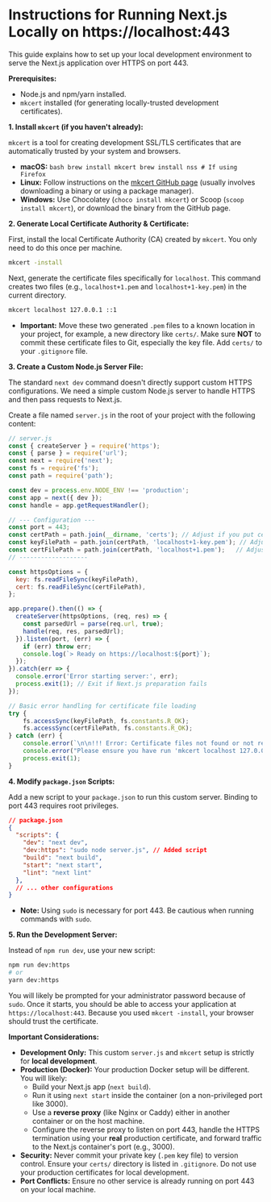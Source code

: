 # Instructions for Running Next.js Locally on https://localhost:443

This guide explains how to set up your local development environment to serve the Next.js application over HTTPS on port 443.

**Prerequisites:**

*   Node.js and npm/yarn installed.
*   `mkcert` installed (for generating locally-trusted development certificates).

**1. Install `mkcert` (if you haven't already):**

   `mkcert` is a tool for creating development SSL/TLS certificates that are automatically trusted by your system and browsers.

   *   **macOS:**
      ```bash
      brew install mkcert
      brew install nss # If using Firefox
      ```
   *   **Linux:** Follow instructions on the [mkcert GitHub page](https://github.com/FiloSottile/mkcert#linux) (usually involves downloading a binary or using a package manager).
   *   **Windows:** Use Chocolatey (`choco install mkcert`) or Scoop (`scoop install mkcert`), or download the binary from the GitHub page.

**2. Generate Local Certificate Authority & Certificate:**

   First, install the local Certificate Authority (CA) created by `mkcert`. You only need to do this once per machine.

   ```bash
   mkcert -install
   ```

   Next, generate the certificate files specifically for `localhost`. This command creates two files (e.g., `localhost+1.pem` and `localhost+1-key.pem`) in the current directory.

   ```bash
   mkcert localhost 127.0.0.1 ::1
   ```

   *   **Important:** Move these two generated `.pem` files to a known location in your project, for example, a new directory like `certs/`. Make sure **NOT** to commit these certificate files to Git, especially the key file. Add `certs/` to your `.gitignore` file.

**3. Create a Custom Node.js Server File:**

   The standard `next dev` command doesn't directly support custom HTTPS configurations. We need a simple custom Node.js server to handle HTTPS and then pass requests to Next.js.

   Create a file named `server.js` in the root of your project with the following content:

   ```javascript
   // server.js
   const { createServer } = require('https');
   const { parse } = require('url');
   const next = require('next');
   const fs = require('fs');
   const path = require('path');

   const dev = process.env.NODE_ENV !== 'production';
   const app = next({ dev });
   const handle = app.getRequestHandler();

   // --- Configuration ---
   const port = 443;
   const certPath = path.join(__dirname, 'certs'); // Adjust if you put certs elsewhere
   const keyFilePath = path.join(certPath, 'localhost+1-key.pem'); // Adjust filename if needed
   const certFilePath = path.join(certPath, 'localhost+1.pem');   // Adjust filename if needed
   // -------------------

   const httpsOptions = {
     key: fs.readFileSync(keyFilePath),
     cert: fs.readFileSync(certFilePath),
   };

   app.prepare().then(() => {
     createServer(httpsOptions, (req, res) => {
       const parsedUrl = parse(req.url, true);
       handle(req, res, parsedUrl);
     }).listen(port, (err) => {
       if (err) throw err;
       console.log(`> Ready on https://localhost:${port}`);
     });
   }).catch(err => {
     console.error('Error starting server:', err);
     process.exit(1); // Exit if Next.js preparation fails
   });

   // Basic error handling for certificate file loading
   try {
       fs.accessSync(keyFilePath, fs.constants.R_OK);
       fs.accessSync(certFilePath, fs.constants.R_OK);
   } catch (err) {
       console.error(`\n\n!!! Error: Certificate files not found or not readable at:\n    ${keyFilePath}\n    ${certFilePath}`);
       console.error("Please ensure you have run 'mkcert localhost 127.0.0.1 ::1' and moved the files to the correct 'certs' directory.\n\n");
       process.exit(1);
   }
   ```

**4. Modify `package.json` Scripts:**

   Add a new script to your `package.json` to run this custom server. Binding to port 443 requires root privileges.

   ```json
   // package.json
   {
     "scripts": {
       "dev": "next dev",
       "dev:https": "sudo node server.js", // Added script
       "build": "next build",
       "start": "next start",
       "lint": "next lint"
     },
     // ... other configurations
   }
   ```
   *   **Note:** Using `sudo` is necessary for port 443. Be cautious when running commands with `sudo`.

**5. Run the Development Server:**

   Instead of `npm run dev`, use your new script:

   ```bash
   npm run dev:https
   # or
   yarn dev:https
   ```

   You will likely be prompted for your administrator password because of `sudo`. Once it starts, you should be able to access your application at `https://localhost:443`. Because you used `mkcert -install`, your browser should trust the certificate.

**Important Considerations:**

*   **Development Only:** This custom `server.js` and `mkcert` setup is strictly for **local development**.
*   **Production (Docker):** Your production Docker setup will be different. You will likely:
    *   Build your Next.js app (`next build`).
    *   Run it using `next start` inside the container (on a non-privileged port like 3000).
    *   Use a **reverse proxy** (like Nginx or Caddy) either in another container or on the host machine.
    *   Configure the reverse proxy to listen on port 443, handle the HTTPS termination using your **real** production certificate, and forward traffic to the Next.js container's port (e.g., 3000).
*   **Security:** Never commit your private key (`.pem` key file) to version control. Ensure your `certs/` directory is listed in `.gitignore`. Do not use your production certificates for local development.
*   **Port Conflicts:** Ensure no other service is already running on port 443 on your local machine.
